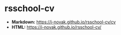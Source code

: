 # rsschool-cv
* **Markdown:** https://i-novak.github.io/rsschool-cv/cv
* **HTML:** https://i-novak.github.io/rsschool-cv/

